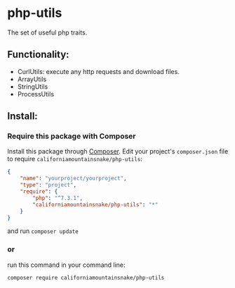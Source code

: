 # php-utils
The set of useful php traits.

## Functionality:
- CurlUtils: execute any http requests and download files.
- ArrayUtils
- StringUtils
- ProcessUtils

## Install:
### Require this package with Composer
Install this package through [Composer](https://getcomposer.org/).
Edit your project's `composer.json` file to require `californiamountainsnake/php-utils`:
```json
{
    "name": "yourproject/yourproject",
    "type": "project",
    "require": {
        "php": "^7.3.1",
        "californiamountainsnake/php-utils": "*"
    }
}
```
and run `composer update`

### or
run this command in your command line:
```bash
composer require californiamountainsnake/php-utils
```
